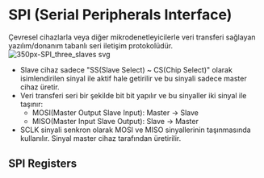 # SPI (Serial Peripherals Interface)
Çevresel cihazlarla veya diğer mikrodenetleyicilerle veri transferi sağlayan yazılım/donanım tabanlı seri iletişim protokolüdür.         
![350px-SPI_three_slaves svg](https://user-images.githubusercontent.com/75627147/195082417-567dcf47-c0a3-46b9-8ddc-ff9f2544709d.png)


- Slave cihaz sadece "SS(Slave Select) ~ CS(Chip Select)" olarak isimlendirilen sinyal ile aktif hale getirilir ve bu sinyali sadece master cihaz üretir.         
- Veri transferi seri bir şekilde bit bit yapılır ve bu sinyaller iki sinyal ile taşınır:              
  - MOSI(Master Output Slave Input): Master -> Slave                      
  - MISO(Master Input Slave Output): Slave -> Master                             
- SCLK sinyali senkron olarak MOSI ve MISO sinyallerinin taşınmasında kullanılır. Sinyal master cihaz tarafından üretirilir.


## SPI Registers 
































